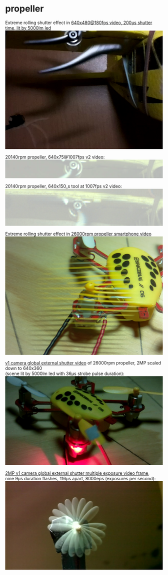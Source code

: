 # propeller

Extreme rolling shutter effect in [640x480@180fps video, 200&micro;s shutter time, lit by 5000lm led](https://www.raspberrypi.org/forums/viewtopic.php?f=43&t=190407&p=1319617#p1319617)  
![propeller1](../res/Screenshot408.png)

20140rpm propeller, 640x75@1007fps v2 video:  
![propeller2](../res/r2.anim.gif)

20140rpm propeller, 640x150_s tool at 1007fps v2 video:  
![propeller3](../res/r3.anim.gif)

Extreme rolling shutter effect in [26000rpm propeller smartphone video](https://github.com/Hermann-SW/Raspberry_v1_camera_global_external_shutter#introduction)  
<img width=640 src="../res/rs.26000rpm.jpg"/>

[v1 camera global external shutter video](https://github.com/Hermann-SW/Raspberry_v1_camera_global_external_shutter#introduction) of 26000rpm propeller, 2MP scaled down to 640x360  
(scene lit by 5000lm led with 36µs strobe pulse duration):  
![propeller5](../res/26000rpm.anim.gif)

[2MP v1 camera global external shutter multiple exposure video frame](https://github.com/Hermann-SW/Raspberry_v1_camera_global_external_shutter#multiple-exposure),  
nine 9&micro;s duration flashes, 116&micro;s apart, 8000eps (exposures per second):
<img width=640 src="../res/multiple-exposure.6.jpg"/>
